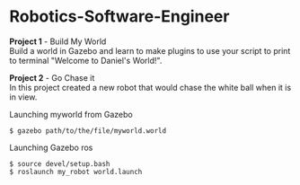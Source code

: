 # Robotics-Software-Engineer

<b>Project 1</b> - Build My World</br>
	Build a world in Gazebo and learn to make plugins to use your script to print to terminal "Welcome to Daniel's World!".</br>

<b>Project 2</b> - Go Chase it </br>
In this project created a new robot that would chase the white ball when it is in view.

Launching myworld from Gazebo
```
$ gazebo path/to/the/file/myworld.world
```  
Launching Gazebo ros
```
$ source devel/setup.bash
$ roslaunch my_robot world.launch
```
